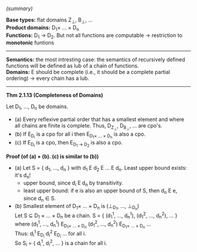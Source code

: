 _(summary)_

**Base types:** flat domains Z<sub>⊥</sub>, B<sub>⊥</sub>, ...  
**Product domains:** D<sub>1</sub>× ... × D<sub>n</sub>     
**Functions:** D<sub>1</sub> → D<sub>2</sub>. But not all functions are computable → restriction to **monotonic** funtions

---
**Semantics:** the most intresting case: the semantics of recursively defined functions will be defined as lub of a chain of functions.     
**Domains:** E should be complete (i.e., it should be a complete partial ordering) → every chain has a lub.

---

**Thm 2.1.13 (Completeness of Domains)**

Let D<sub>1</sub>, ..., D<sub>n</sub> be domains.
- (a) Every reflexive partial order that has a smallest element and where all chains are finite is complete. Thus, D<sub>Z<sub>⊥</sub></sub>, D<sub>B<sub>⊥</sub></sub>, ... are cpo's.
- (b) If E<sub>D<sub>i</sub></sub> is a cpo for all i then E<sub>D<sub>1</sub>× ... × D<sub>n</sub></sub> is also a cpo.
- (c) If E<sub>D<sub>i</sub></sub> is a cpo, then E<sub>D<sub>1</sub> → D<sub>2</sub></sub> is also a cpo.

**Proof (of (a) + (b). (c) is similar to (b))**

- (a) Let S = { d<sub>1</sub>, ..., d<sub>n</sub> } with d<sub>1</sub> E d<sub>2</sub> E ... E d<sub>n</sub>. Least upper bound exists: it's d<sub>n</sub>!     
    - upper bound, since d<sub>i</sub> E d<sub>n</sub> by transitivity.
    - least upper bound: if e is also an upper bound of S, then d<sub>n</sub> E e, since d<sub>n</sub> ∈ S.
- (b) Smallest element of D<sub>1</sub>× ... × D<sub>n</sub> is (⊥<sub>D<sub>1</sub></sub>, ..., ⊥<sub>D<sub>n</sub></sub>)     
Let S ⊆ D<sub>1</sub> × ... × D<sub>n</sub> be a chain. S = { (d<sub>1</sub><sup>1</sup>, ..., d<sub>n</sub><sup>1</sup>), (d<sub>1</sub><sup>2</sup>, ..., d<sub>n</sub><sup>2</sup>), ... } where (d<sub>1</sub><sup>1</sup>, ..., d<sub>n</sub><sup>1</sup>) E<sub>D<sub>1</sub>× ... × D<sub>n</sub></sub> (d<sub>1</sub><sup>2</sup>, ..., d<sub>n</sub><sup>2</sup>) E<sub>D<sub>1</sub>× ... × D<sub>n</sub></sub> ...   
Thus: d<sub>i</sub><sup>1</sup> E<sub>D<sub>i</sub></sub> d<sub>i</sub><sup>2</sup> E<sub>D<sub>i</sub></sub> ... for all i.    
So S<sub>i</sub> = { d<sub>i</sub><sup>1</sup>, d<sub>i</sub><sup>2</sup>, ... } is a chain for all i.

